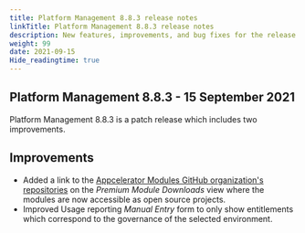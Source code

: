 ```yaml
---
title: Platform Management 8.8.3 release notes
linkTitle: Platform Management 8.8.3 release notes
description: New features, improvements, and bug fixes for the release.
weight: 99
date: 2021-09-15
Hide_readingtime: true
---
```


## Platform Management 8.8.3 - 15 September 2021

Platform Management 8.8.3 is a patch release which includes two improvements.

## Improvements

* Added a link to the [Appcelerator Modules GitHub organization's repositories](https://github.com/orgs/appcelerator-modules/repositories) on the _Premium Module Downloads_ view where the modules are now accessible as open source projects.
* Improved Usage reporting _Manual Entry_ form to only show entitlements which correspond to the governance of the selected environment.
